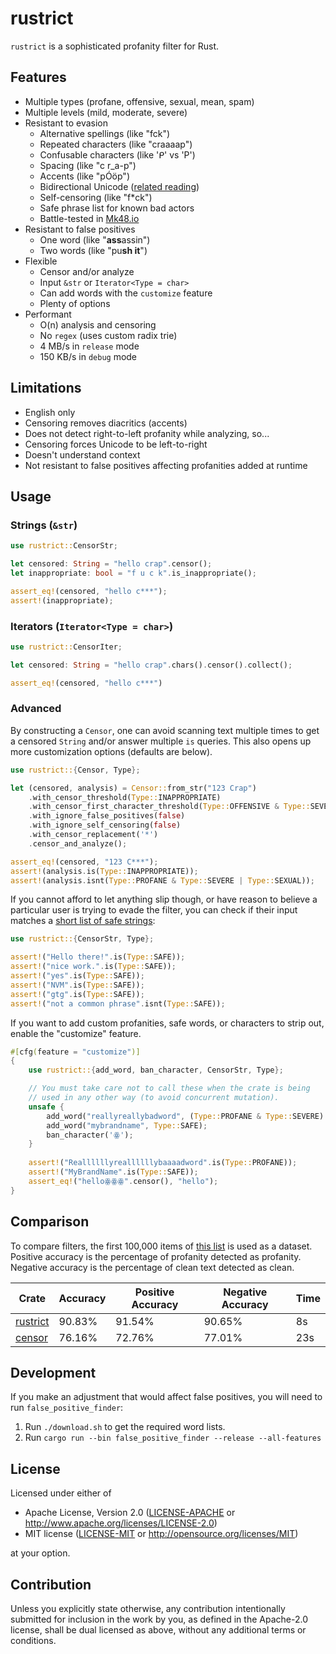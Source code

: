 # rustrict

`rustrict` is a sophisticated profanity filter for Rust. 

## Features

- Multiple types (profane, offensive, sexual, mean, spam)
- Multiple levels (mild, moderate, severe)
- Resistant to evasion
  - Alternative spellings (like "fck")
  - Repeated characters (like "craaaap")
  - Confusable characters (like 'ᑭ' vs 'P')
  - Spacing (like "c r_a-p")
  - Accents (like "pÓöp")
  - Bidirectional Unicode ([related reading](https://blog.rust-lang.org/2021/11/01/cve-2021-42574.html))
  - Self-censoring (like "f*ck")
  - Safe phrase list for known bad actors
  - Battle-tested in [Mk48.io](https://mk48.io)
- Resistant to false positives
  - One word (like "**ass**assin")
  - Two words (like "pu**sh it**")
- Flexible
  - Censor and/or analyze
  - Input `&str` or `Iterator<Type = char>`
  - Can add words with the `customize` feature
  - Plenty of options
- Performant
  - O(n) analysis and censoring
  - No `regex` (uses custom radix trie)
  - 4 MB/s in `release` mode
  - 150 KB/s in `debug` mode

## Limitations

- English only
- Censoring removes diacritics (accents)
- Does not detect right-to-left profanity while analyzing, so...
- Censoring forces Unicode to be left-to-right
- Doesn't understand context
- Not resistant to false positives affecting profanities added at runtime

## Usage

### Strings (`&str`)
```rust
use rustrict::CensorStr;

let censored: String = "hello crap".censor();
let inappropriate: bool = "f u c k".is_inappropriate();

assert_eq!(censored, "hello c***");
assert!(inappropriate);
```

### Iterators (`Iterator<Type = char>`)

```rust
use rustrict::CensorIter;

let censored: String = "hello crap".chars().censor().collect();

assert_eq!(censored, "hello c***")
```

### Advanced

By constructing a `Censor`, one can avoid scanning text multiple times to get a censored `String` and/or
answer multiple `is` queries. This also opens up more customization options (defaults are below).

```rust
use rustrict::{Censor, Type};

let (censored, analysis) = Censor::from_str("123 Crap")
    .with_censor_threshold(Type::INAPPROPRIATE)
    .with_censor_first_character_threshold(Type::OFFENSIVE & Type::SEVERE)
    .with_ignore_false_positives(false)
    .with_ignore_self_censoring(false)
    .with_censor_replacement('*')
    .censor_and_analyze();

assert_eq!(censored, "123 C***");
assert!(analysis.is(Type::INAPPROPRIATE));
assert!(analysis.isnt(Type::PROFANE & Type::SEVERE | Type::SEXUAL));
```

If you cannot afford to let anything slip though, or have reason to believe a particular user
is trying to evade the filter, you can check if their input matches a [short list of safe strings](src/safe.txt):

```rust
use rustrict::{CensorStr, Type};

assert!("Hello there!".is(Type::SAFE));
assert!("nice work.".is(Type::SAFE));
assert!("yes".is(Type::SAFE));
assert!("NVM".is(Type::SAFE));
assert!("gtg".is(Type::SAFE));
assert!("not a common phrase".isnt(Type::SAFE));
```

If you want to add custom profanities, safe words, or characters to strip out, enable the "customize" feature.

```rust
#[cfg(feature = "customize")]
{
    use rustrict::{add_word, ban_character, CensorStr, Type};

    // You must take care not to call these when the crate is being
    // used in any other way (to avoid concurrent mutation).
    unsafe {
        add_word("reallyreallybadword", (Type::PROFANE & Type::SEVERE) | Type::MEAN);
        add_word("mybrandname", Type::SAFE);
        ban_character('ꙮ');
    }
    
    assert!("Reallllllyreallllllybaaaadword".is(Type::PROFANE));
    assert!("MyBrandName".is(Type::SAFE));
    assert_eq!("helloꙮꙮꙮ".censor(), "hello");
}
```

## Comparison

To compare filters, the first 100,000 items of [this list](https://raw.githubusercontent.com/vzhou842/profanity-check/master/profanity_check/data/clean_data.csv)
is used as a dataset. Positive accuracy is the percentage of profanity detected as profanity. Negative accuracy is the percentage of clean text detected as clean.

| Crate | Accuracy | Positive Accuracy | Negative Accuracy | Time |
|-------|----------|-------------------|-------------------|------|
| [rustrict](https://crates.io/crates/rustrict) | 90.83% | 91.54% | 90.65% | 8s |
| [censor](https://crates.io/crates/censor) | 76.16% | 72.76% | 77.01% | 23s |

## Development

If you make an adjustment that would affect false positives, you will need to run `false_positive_finder`:
1. Run `./download.sh` to get the required word lists.
2. Run `cargo run --bin false_positive_finder --release --all-features`

## License

Licensed under either of

 * Apache License, Version 2.0
   ([LICENSE-APACHE](LICENSE-APACHE) or http://www.apache.org/licenses/LICENSE-2.0)
 * MIT license
   ([LICENSE-MIT](LICENSE-MIT) or http://opensource.org/licenses/MIT)

at your option.

## Contribution

Unless you explicitly state otherwise, any contribution intentionally submitted
for inclusion in the work by you, as defined in the Apache-2.0 license, shall be
dual licensed as above, without any additional terms or conditions.